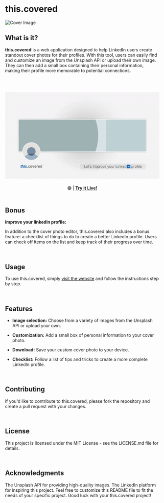 # this.covered

![Cover Image](https://i.imgur.com/VWM45MI.png)



## What is it?
**this.covered** is a web application designed to help LinkedIn users create standout cover photos for their profiles. With this tool, users can easily find and customize an image from the Unsplash API or upload their own image. They can then add a small box containing their personal information, making their profile more memorable to potential connections.

</br></br>

<div align="center" >
  <img src="https://raw.githubusercontent.com/b-amir/thiscovered/main/header.gif">
  </br></br>
 🟢  |  <strong><a href="https://b-amir.github.io/thiscovered/">Try it Live!</a> </strong>
</div>

</br>

## Bonus
**improve your linkedin profile:**

In addition to the cover photo editor, this.covered also includes a bonus feature: a checklist of things to do to create a better LinkedIn profile. Users can check off items on the list and keep track of their progress over time.

</br>

## Usage
To use this.covered, simply [visit the website](https://b-amir.github.io/thiscovered/) and follow the instructions step by step.

</br>

## Features
- **Image selection:** Choose from a variety of images from the Unsplash API or upload your own.

- **Customization:** Add a small box of personal information to your cover photo.

- **Download:** Save your custom cover photo to your device.

- **Checklist:** Follow a list of tips and tricks to create a more complete LinkedIn profile.

</br>

## Contributing
If you'd like to contribute to this.covered, please fork the repository and create a pull request with your changes.

</br>

## License
This project is licensed under the MIT License - see the LICENSE.md file for details.

</br>

## Acknowledgments
The Unsplash API for providing high-quality images.
The LinkedIn platform for inspiring this project.
Feel free to customize this README file to fit the needs of your specific project. Good luck with your this.covered project!

</br>
